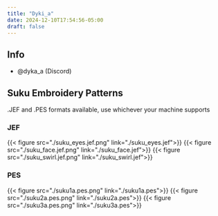 ```yaml
---
title: "Dyki_a"
date: 2024-12-10T17:54:56-05:00
draft: false
---
```


## Info
- @dyka_a (Discord)

## Suku Embroidery Patterns
.JEF and .PES formats available, use whichever your machine supports

### JEF
{{< figure src="./suku_eyes.jef.png" link="./suku_eyes.jef">}}
{{< figure src="./suku_face.jef.png" link="./suku_face.jef">}}
{{< figure src="./suku_swirl.jef.png" link="./suku_swirl.jef">}}

### PES
{{< figure src="./suku1a.pes.png" link="./suku1a.pes">}}
{{< figure src="./suku2a.pes.png" link="./suku2a.pes">}}
{{< figure src="./suku3a.pes.png" link="./suku3a.pes">}}